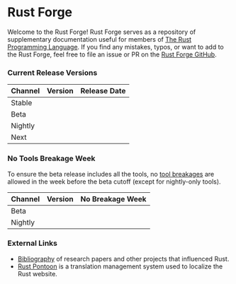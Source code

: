 # Rust Forge
Welcome to the Rust Forge! Rust Forge serves as a repository of supplementary
documentation useful for members of [The Rust Programming Language]. If
you find any mistakes, typos, or want to add to the Rust Forge, feel free to
file an issue or PR on the [Rust Forge GitHub].

[The Rust Programming Language]: https://rust-lang.org
[Rust Forge GitHub]: https://github.com/rust-lang/rust-forge

<!-- All `<span id="..."></span>` elements are filled at run time when a reader
visits the website. Please refer to `js/index.js` for how these values
are generated.

Avoid changing the "Current Release Versions" without also updating the selector
in `js/index.js.
-->

### Current Release Versions

Channel | Version | Release Date
--------|---------|-------------
Stable  | <span id="stable-version"></span>  | <span id="stable-release-date"></span>
Beta    | <span id="beta-version"></span>    | <span id="beta-release-date"></span>
Nightly | <span id="nightly-version"></span> | <span id="nightly-release-date"></span>
Next    | <span id="next-version"></span>    | <span id="next-release-date"></span>

### No Tools Breakage Week
To ensure the beta release includes all the tools, no [tool breakages] are
allowed in the week before the beta cutoff (except for nightly-only tools).

Channel | Version | No Breakage Week
--------|---------|-------------
Beta    | <span id="beta-cycle"></span>    | <span id="beta-timespan"></span>
Nightly | <span id="nightly-cycle"></span> | <span id="nightly-timespan"></span>

[tool breakages]: ./infra/toolstate.md

### External Links

* [Bibliography] of research papers and other projects that influenced Rust.
* [Rust Pontoon] is a translation management system used to localize the Rust
  website.

[Bibliography]: https://rust-lang.github.io/rustc-guide/appendix/bibliography.html
[Rust Pontoon]: https://pontoon.rust-lang.org/
